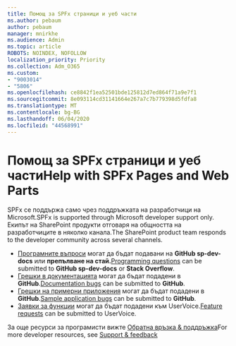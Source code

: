 ```yaml
---
title: Помощ за SPFx страници и уеб части
ms.author: pebaum
author: pebaum
manager: mnirkhe
ms.audience: Admin
ms.topic: article
ROBOTS: NOINDEX, NOFOLLOW
localization_priority: Priority
ms.collection: Adm_O365
ms.custom:
- "9003014"
- "5806"
ms.openlocfilehash: ce8842f1ea52501bde125812d7ed864f71a9e7f1
ms.sourcegitcommit: 8e093114cd31141664e267a7c7b779398d5fdfa8
ms.translationtype: MT
ms.contentlocale: bg-BG
ms.lasthandoff: 06/04/2020
ms.locfileid: "44568991"
---
```

# <a name="help-with-spfx-pages-and-web-parts"></a><span data-ttu-id="308be-102">Помощ за SPFx страници и уеб части</span><span class="sxs-lookup"><span data-stu-id="308be-102">Help with SPFx Pages and Web Parts</span></span>

<span data-ttu-id="308be-103">SPFx се поддържа само чрез поддръжката на разработчици на Microsoft.</span><span class="sxs-lookup"><span data-stu-id="308be-103">SPFx is supported through Microsoft developer support only.</span></span> <span data-ttu-id="308be-104">Екипът на SharePoint продукти отговаря на общността на разработчиците в няколко канала.</span><span class="sxs-lookup"><span data-stu-id="308be-104">The SharePoint product team responds to the developer community across several channels.</span></span>

- <span data-ttu-id="308be-105">[Програмните въпроси](https://docs.microsoft.com/sharepoint/dev/support-feedback#programming-questions) могат да бъдат подавани на **GitHub sp-dev-docs** или **препълване на стай.**</span><span class="sxs-lookup"><span data-stu-id="308be-105">[Programming questions](https://docs.microsoft.com/sharepoint/dev/support-feedback#programming-questions)  can be submitted to  **GitHub sp-dev-docs**  or  **Stack Overflow**.</span></span>
- <span data-ttu-id="308be-106">[Грешки в документацията](https://docs.microsoft.com/sharepoint/dev/support-feedback#documentation-bugs) могат да бъдат подадени в **GitHub**.</span><span class="sxs-lookup"><span data-stu-id="308be-106">[Documentation bugs](https://docs.microsoft.com/sharepoint/dev/support-feedback#documentation-bugs)  can be submitted to **GitHub**.</span></span>
- <span data-ttu-id="308be-107">[Грешки на примерни приложения](https://docs.microsoft.com/sharepoint/dev/support-feedback#sample-application-bugs) могат да бъдат подадени в **GitHub**.</span><span class="sxs-lookup"><span data-stu-id="308be-107">[Sample application bugs](https://docs.microsoft.com/sharepoint/dev/support-feedback#sample-application-bugs)  can be submitted to  **GitHub**.</span></span>
- <span data-ttu-id="308be-108">[Заявки за функции](https://docs.microsoft.com/sharepoint/dev/support-feedback#feature-requests) могат да бъдат подадени към UserVoice.</span><span class="sxs-lookup"><span data-stu-id="308be-108">[Feature requests](https://docs.microsoft.com/sharepoint/dev/support-feedback#feature-requests)  can be submitted to UserVoice.</span></span>

<span data-ttu-id="308be-109">За още ресурси за програмисти вижте [Обратна връзка & поддръжка](https://docs.microsoft.com/sharepoint/dev/support-feedback)</span><span class="sxs-lookup"><span data-stu-id="308be-109">For more developer resources, see  [Support & feedback](https://docs.microsoft.com/sharepoint/dev/support-feedback)</span></span>